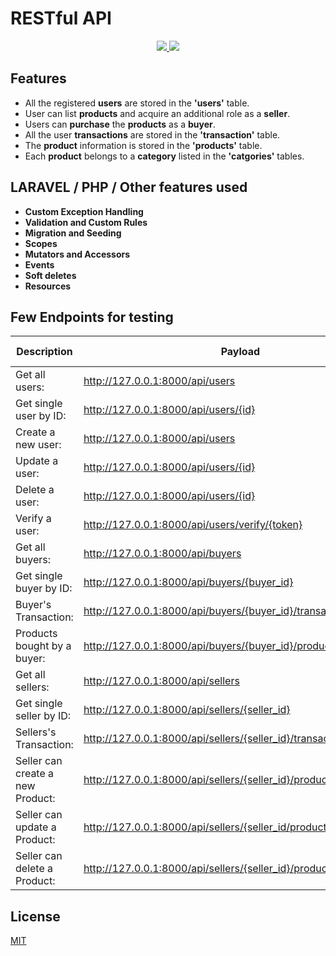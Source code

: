 # RESTful API

<p align="center">
  <a href="https://laravel.com/" alt="Built with: Laravel v8.1.0">
    <img src="https://badgen.net/badge/Built%20with/Laravel%20v8.1.0/FF2D20" />
  </a>
  <a href="https://www.php.net/downloads.php" alt="Powered by: PHP v7.4.5">
    <img src="https://badgen.net/badge/Powered%20by/PHP%20v7.4.5/8892BF" />
  </a>
</p>

## Features

-   All the registered **users** are stored in the **'users'** table.
-   User can list **products** and acquire an additional role as a **seller**.
-   Users can **purchase** the **products** as a **buyer**.
-   All the user **transactions** are stored in the **'transaction'** table.
-   The **product** information is stored in the **'products'** table.
-   Each **product** belongs to a **category** listed in the **'catgories'** tables.

## LARAVEL / PHP / Other features used

-   **Custom Exception Handling**
-   **Validation and Custom Rules**
-   **Migration and Seeding**
-   **Scopes**
-   **Mutators and Accessors**
-   **Events**
-   **Soft deletes**
-   **Resources**

## Few Endpoints for testing

| Description                      | Payload                                                             | HTTP Methods |
| -------------------------------- | ------------------------------------------------------------------- | ------------ |
| Get all users:                   | http://127.0.0.1:8000/api/users                                     | GET          |
| Get single user by ID:           | http://127.0.0.1:8000/api/users/{id}                                | GET          |
| Create a new user:               | http://127.0.0.1:8000/api/users                                     | POST         |
| Update a user:                   | http://127.0.0.1:8000/api/users/{id}                                | PUT          |
| Delete a user:                   | http://127.0.0.1:8000/api/users/{id}                                | DELETE       |
| Verify a user:                   | http://127.0.0.1:8000/api/users/verify/{token}                      | GET          |
| Get all buyers:                  | http://127.0.0.1:8000/api/buyers                                    | GET          |
| Get single buyer by ID:          | http://127.0.0.1:8000/api/buyers/{buyer_id}                         | GET          |
| Buyer's Transaction:             | http://127.0.0.1:8000/api/buyers/{buyer_id}/transactions            | GET          |
| Products bought by a buyer:      | http://127.0.0.1:8000/api/buyers/{buyer_id}/products                | GET          |
| Get all sellers:                 | http://127.0.0.1:8000/api/sellers                                   | GET          |
| Get single seller by ID:         | http://127.0.0.1:8000/api/sellers/{seller_id}                       | GET          |
| Sellers's Transaction:           | http://127.0.0.1:8000/api/sellers/{seller_id}/transactions          | GET          |
| Seller can create a new Product: | http://127.0.0.1:8000/api/sellers/{seller_id}/products              | POST         |
| Seller can update a Product:     | http://127.0.0.1:8000/api/sellers/{seller_id/products/{product_id}  | PUT          |
| Seller can delete a Product:     | http://127.0.0.1:8000/api/sellers/{seller_id}/products/{product_id} | DELETE       |

## License

[MIT](https://choosealicense.com/licenses/mit/)
